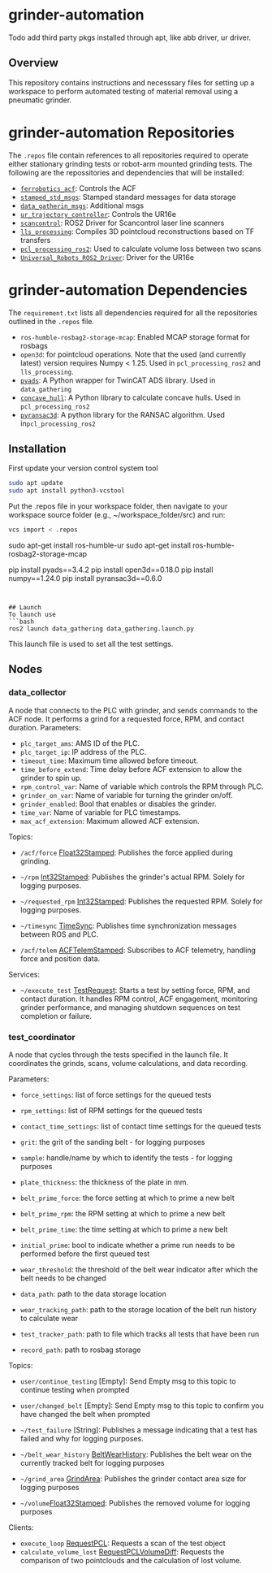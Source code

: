 # grinder-automation

Todo add third party pkgs installed through apt, like abb driver, ur driver.

## Overview
This repository contains instructions and necesssary files for setting up a workspace to perform automated testing of material removal using a pneumatic grinder. 

# grinder-automation Repositories
The `.repos` file contain references to all repositories required to operate either stationary grinding tests or robot-arm mounted grinding tests.
The following are the repossitories and dependencies that will be installed: 
- [`ferrobotics_acf`](https://github.com/Luka140/ferrobotics_acf/tree/humble): Controls the ACF
- [`stamped_std_msgs`](https://github.com/Luka140/stamped_std_msgs/tree/main): Stamped standard messages for data storage
- [`data_gatherin_msgs`](https://github.com/Luka140/data_gathering_msgs): Additional msgs
- [`ur_trajectory_controller`](https://github.com/Luka140/ur_trajectory_controller): Controls the UR16e
- [`scancontrol`](https://github.com/Luka140/scancontrol/tree/ros2-devel): ROS2 Driver for Scancontrol laser line scanners
- [`lls_processing`](https://github.com/Luka140/lls_processing): Compiles 3D pointcloud reconstructions based on TF transfers
- [`pcl_processing_ros2`](https://github.com/panin-anan/pcl_processing_ros2/tree/main): Used to calculate volume loss between two scans
- [`Universal_Robots_ROS2_Driver`](https://github.com/UniversalRobots/Universal_Robots_ROS2_Driver/tree/humble): Driver for the UR16e


# grinder-automation Dependencies
The `requirement.txt` lists all dependencies required for all the repositories outlined in the `.repos` file.

- `ros-humble-rosbag2-storage-mcap`: Enabled MCAP storage format for rosbags
- `open3d`: for pointcloud operations. Note that the used (and currently latest) version requires Numpy < 1.25. Used in `pcl_processing_ros2` and `lls_processing`.
- [`pyads`](https://github.com/stlehmann/pyads): A Python wrapper for TwinCAT ADS library. Used in `data_gathering`
- [`concave_hull`](https://github.com/panin-anan/concave_hull): A Python library to calculate concave hulls. Used in `pcl_processing_ros2`
- [`pyransac3d`](https://github.com/leomariga/pyRANSAC-3D): A python library for the RANSAC algorithm. Used in`pcl_processing_ros2`

## Installation

First update your version control system tool
```bash
sudo apt update
sudo apt install python3-vcstool
```

Put the .repos file in your workspace folder, then navigate to your workspace source folder (e.g., ~/workspace_folder/src) 
and run:
```bash
vcs import < .repos
```




sudo apt-get install ros-humble-ur
sudo apt-get install ros-humble-rosbag2-storage-mcap

pip install pyads==3.4.2
pip install open3d==0.18.0
pip install numpy==1.24.0
pip install pyransac3d==0.6.0
```


## Launch
To launch use 
```bash
ros2 launch data_gathering data_gathering.launch.py
```
This launch file is used to set all the test settings. 


## Nodes
### data_collector
A node that connects to the PLC with grinder, and sends commands to the ACF node. It performs a grind for a requested force, RPM, and contact duration.
Parameters:
- `plc_target_ams`: AMS ID of the PLC.
- `plc_target_ip`: IP address of the PLC.
- `timeout_time`: Maximum time allowed before timeout.
- `time_before_extend`: Time delay before ACF extension to allow the grinder to spin up.
- `rpm_control_var`: Name of variable which controls the RPM through PLC.
- `grinder_on_var`: Name of variable for turning the grinder on/off.
- `grinder_enabled`: Bool that enables or disables the grinder.
- `time_var`: Name of variable for PLC timestamps.
- `max_acf_extension`: Maximum allowed ACF extension.

Topics:
- `/acf/force` [Float32Stamped](https://github.com/Luka140/stamped_std_msgs/blob/main/msg/Float32Stamped.msg): Publishes the force applied during grinding.
- `~/rpm` [Int32Stamped](https://github.com/Luka140/stamped_std_msgs/blob/main/msg/Int32Stamped.msg): Publishes the grinder's actual RPM. Solely for logging purposes.
- `~/requested_rpm` [Int32Stamped](https://github.com/Luka140/stamped_std_msgs/blob/main/msg/Int32Stamped.msg): Publishes the requested RPM. Solely for logging purposes.
- `~/timesync` [TimeSync](https://github.com/Luka140/stamped_std_msgs/blob/main/msg/TimeSync.msg): Publishes time synchronization messages between ROS and PLC.

 - `/acf/telem` [ACFTelemStamped](https://github.com/Luka140/ferrobotics_acf/blob/humble/msg/ACFTelemStamped.msg): Subscribes to ACF telemetry, handling force and position data.

Services:
- `~/execute_test` [TestRequest](https://github.com/Luka140/data_gathering_msgs/blob/main/srv/TestRequest.srv): Starts a test by setting force, RPM, and contact duration. It handles RPM control, ACF engagement, monitoring grinder performance, and managing shutdown sequences on test completion or failure.


### test_coordinator
A node that cycles through the tests specified in the launch file. It coordinates the grinds, scans, volume calculations, and data recording. 

Parameters:
- `force_settings`: list of force settings for the queued tests
- `rpm_settings`: list of RPM settings for the queued tests
- `contact_time_settings`: list of contact time settings for the queued tests
- `grit`: the grit of the sanding belt - for logging purposes
- `sample`: handle/name by which to identify the tests - for logging purposes
- `plate_thickness`: the thickness of the plate in mm. 

- `belt_prime_force`: the force setting at which to prime a new belt
- `belt_prime_rpm`: the RPM setting at which to prime a new belt
- `belt_prime_time`: the time setting at which to prime a new belt
- `initial_prime`: bool to indicate whether a prime run needs to be performed before the first queued test
- `wear_threshold`: the threshold of the belt wear indicator after which the belt needs to be changed

- `data_path`: path to the data storage location
- `wear_tracking_path`: path to the storage location of the belt run history to calculate wear
- `test_tracker_path`: path to file which tracks all tests that have been run
- `record_path`: path to rosbag storage


Topics:
- `user/continue_testing` [Empty]: Send Empty msg to this topic to continue testing when prompted
- `user/changed_belt` [Empty]: Send Empty msg to this topic to confirm you have changed the belt when prompted
  
- `~/test_failure` [String]: Publishes a message indicating that a test has failed and why for logging purposes.
- `~/belt_wear_history` [BeltWearHistory](https://github.com/Luka140/data_gathering_msgs/blob/main/msg/BeltWearHistory.msg): Publishes the belt wear on the currently tracked belt for logging purposes
- `~/grind_area` [GrindArea](https://github.com/Luka140/data_gathering_msgs/blob/main/msg/GrindArea.msg): Publishes the grinder contact area size for logging purposes
- `~/volume`[Float32Stamped](https://github.com/Luka140/stamped_std_msgs/blob/main/msg/Float32Stamped.msg): Publishes the removed volume for logging purposes
    
Clients:
- `execute_loop` [RequestPCL](https://github.com/Luka140/data_gathering_msgs/blob/main/srv/RequestPCL.srv): Requests a scan of the test object
- `calculate_volume_lost` [RequestPCLVolumeDiff](https://github.com/Luka140/data_gathering_msgs/blob/main/srv/RequestPCLVolumeDiff.srv): Requests the comparison of two pointclouds and the calculation of lost volume.
